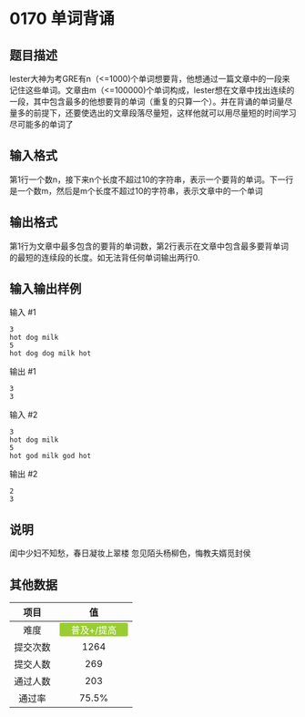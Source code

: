 # 0170 单词背诵

## 题目描述

lester大神为考GRE有n（<=1000)个单词想要背，他想通过一篇文章中的一段来记住这些单词。文章由m（<=100000)个单词构成，lester想在文章中找出连续的一段，其中包含最多的他想要背的单词（重复的只算一个）。并在背诵的单词量尽量多的前提下，还要使选出的文章段落尽量短，这样他就可以用尽量短的时间学习尽可能多的单词了

## 输入格式

第1行一个数n，接下来n个长度不超过10的字符串，表示一个要背的单词。下一行是一个数m，然后是m个长度不超过10的字符串，表示文章中的一个单词

## 输出格式

第1行为文章中最多包含的要背的单词数，第2行表示在文章中包含最多要背单词的最短的连续段的长度。如无法背任何单词输出两行0.

## 输入输出样例

输入 #1
```
3
hot dog milk
5
hot dog dog milk hot
```
输出 #1
```
3
3
```
输入 #2
```
3
hot dog milk
5
hot god milk god hot
```
输出 #2
```
2
3
```

## 说明

闺中少妇不知愁，春日凝妆上翠楼
忽见陌头杨柳色，悔教夫婿觅封侯

## 其他数据

|项目|值|
|:---:|:---:|
|难度|<span style="text-align: center; display: inline-block; border-radius: 3px; color: white; width: 120px; height: 24px; background-color: yellowgreen">普及+/提高</span>|
|提交次数|$1264$|
|提交人数|$269$|
|通过人数|$203$|
|通过率|$75.5\%$|

